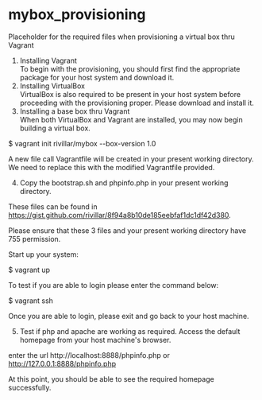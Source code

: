 # mybox_provisioning
Placeholder for the required files when provisioning a virtual box thru Vagrant
1. Installing Vagrant \
To begin with the provisioning, you should first find the appropriate package for your host system and download it. 
2. Installing VirtualBox \
VirtualBox is also required to be present in your host system before proceeding with the provisioning proper.  Please download and install it.
3. Installing a base box thru Vagrant \
When both VirtualBox and Vagrant are installed, you may now begin building a virtual box. 

$ vagrant init rivillar/mybox --box-version 1.0 

A new file call Vagrantfile will be created in your present working directory.  We need to replace this with the modified Vagrantfile provided.

4. Copy the bootstrap.sh and phpinfo.php in your present working directory.  

These files can be found in https://gist.github.com/rivillar/8f94a8b10de185eebfaf1dc1df42d380.

Please ensure that these 3 files and your present working directory have 755 permission.

Start up your system:

$ vagrant up 

To test if you are able to login please enter the command below: 

$ vagrant ssh

Once you are able to login, please exit and go back to your host machine.  

5. Test if php and apache are working as required.  Access the default homepage from your host machine's browser. 

enter the url http://localhost:8888/phpinfo.php or http://127.0.0.1:8888/phpinfo.php

At this point, you should be able to see the required homepage successfully. 
